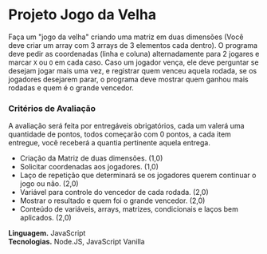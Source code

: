 # Projeto Jogo da Velha
Faça um "jogo da velha" criando uma matriz em duas dimensões (Você deve criar um array com 3 arrays de 3 elementos cada dentro). O programa deve pedir as coordenadas (linha e coluna) alternadamente para 2 jogares e marcar `X` ou `O` em cada caso. Caso um jogador vença, ele deve perguntar se desejam jogar mais uma vez, e registrar quem venceu aquela rodada, se os jogadores desejarem parar, o programa deve mostrar quem ganhou mais rodadas e quem é o grande vencedor.

### Critérios de Avaliação
A avaliação será feita por entregáveis obrigatórios, cada um valerá uma quantidade de pontos, todos começarão com 0 pontos, a cada item entregue, você receberá a quantia pertinente aquela entrega.
* Criação da Matriz de duas dimensões. (1,0)
* Solicitar coordenadas aos jogadores. (1,0)
* Laço de repetição que determinará se os jogadores querem continuar o jogo ou não. (2,0)
* Variável para controle do vencedor de cada rodada. (2,0)
* Mostrar o resultado e quem foi o grande vencedor. (2,0)
* Conteúdo de variáveis, arrays, matrizes, condicionais e laços bem aplicados. (2,0)

**Linguagem.** JavaScript                                                          
**Tecnologias.** Node.JS, JavaScript Vanilla
